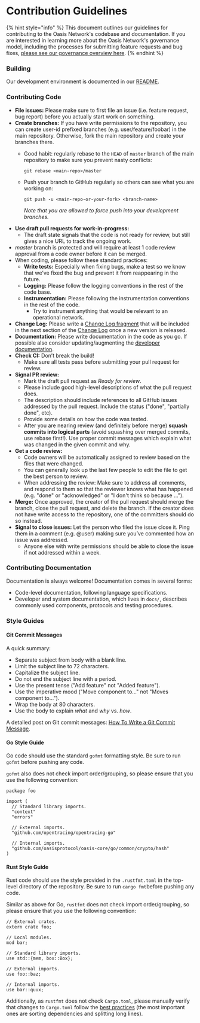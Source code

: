 # Contribution Guidelines

{% hint style="info" %}
This document outlines our guidelines for contributing to the Oasis Network's codebase and documentation. If you are interested in learning more about the Oasis Network's governance model, including the processes for submitting feature requests and bug fixes, [please see our governance overview here](https://docs.oasis.dev/operators/governance.html).
{% endhint %}

### Building

Our development environment is documented in our [README](https://github.com/oasisprotocol/oasis-core/blob/master/README.md).

### Contributing Code

* **File issues:** Please make sure to first file an issue \(i.e. feature request, bug report\) before you actually start work on something.
* **Create branches:** If you have write permissions to the repository, you can create user-id prefixed branches \(e.g. user/feature/foobar\) in the main repository. Otherwise, fork the main repository and create your branches there.
  * Good habit: regularly rebase to the `HEAD` of `master` branch of the main repository to make sure you prevent nasty conflicts:

    ```text
    git rebase <main-repo>/master
    ```

  * Push your branch to GitHub regularly so others can see what you are working on:

    ```text
    git push -u <main-repo-or-your-fork> <branch-name>
    ```

    _Note that you are allowed to force push into your development branches._
* **Use draft pull requests for work-in-progress:**
  * The draft state signals that the code is not ready for review, but still gives a nice URL to track the ongoing work.
* _master_ branch is protected and will require at least 1 code review approval from a code owner before it can be merged.
* When coding, please follow these standard practices:
  * **Write tests:** Especially when fixing bugs, make a test so we know that we’ve fixed the bug and prevent it from reappearing in the future.
  * **Logging:** Please follow the logging conventions in the rest of the code base.
  * **Instrumentation:** Please following the instrumentation conventions in the rest of the code.
    * Try to instrument anything that would be relevant to an operational network.
* **Change Log:** Please write a [Change Log fragment](https://github.com/oasisprotocol/old-docs/blob/0f46da8900d0d1f0ad7388c773845c1ee27a1cc8/src/operators/.changelog/README.md) that will be included in the next section of the [Change Log](https://github.com/oasisprotocol/old-docs/blob/0f46da8900d0d1f0ad7388c773845c1ee27a1cc8/src/operators/CHANGELOG.md) once a new version is released.
* **Documentation:** Please write documentation in the code as you go. If possible also consider updating/augmenting the [developer documentation](https://github.com/oasisprotocol/old-docs/blob/0f46da8900d0d1f0ad7388c773845c1ee27a1cc8/src/operators/docs/index.md).
* **Check CI:** Don’t break the build!
  * Make sure all tests pass before submitting your pull request for review.
* **Signal PR review:**
  * Mark the draft pull request as _Ready for review_.
  * Please include good high-level descriptions of what the pull request does.
  * The description should include references to all GitHub issues addressed by the pull request. Include the status \("done", "partially done", etc\).
  * Provide some details on how the code was tested.
  * After you are nearing review \(and definitely before merge\) **squash commits into logical parts** \(avoid squashing over merged commits, use rebase first!\). Use proper commit messages which explain what was changed in the given commit and why.
* **Get a code review:**
  * Code owners will be automatically assigned to review based on the files that were changed.
  * You can generally look up the last few people to edit the file to get the best person to review.
  * When addressing the review: Make sure to address all comments, and respond to them so that the reviewer knows what has happened \(e.g. "done" or "acknowledged" or "I don't think so because ..."\).
* **Merge:** Once approved, the creator of the pull request should merge the branch, close the pull request, and delete the branch. If the creator does not have write access to the repository, one of the committers should do so instead.
* **Signal to close issues:** Let the person who filed the issue close it. Ping them in a comment \(e.g. @user\) making sure you’ve commented how an issue was addressed.
  * Anyone else with write permissions should be able to close the issue if not addressed within a week.

### Contributing Documentation

Documentation is always welcome! Documentation comes in several forms:

* Code-level documentation, following language specifications.
* Developer and system documentation, which lives in `docs/`, describes commonly used components, protocols and testing procedures.

### Style Guides

#### Git Commit Messages

A quick summary:

* Separate subject from body with a blank line.
* Limit the subject line to 72 characters.
* Capitalize the subject line.
* Do not end the subject line with a period.
* Use the present tense \("Add feature" not "Added feature"\).
* Use the imperative mood \("Move component to..." not "Moves component to..."\).
* Wrap the body at 80 characters.
* Use the body to explain _what_ and _why_ vs. _how_.

A detailed post on Git commit messages: [How To Write a Git Commit Message](https://chris.beams.io/posts/git-commit/).

#### Go Style Guide

Go code should use the standard `gofmt` formatting style. Be sure to run `gofmt` before pushing any code.

`gofmt` also does not check import order/grouping, so please ensure that you use the following convention:

```text
package foo

import (
  // Standard library imports.
  "context"
  "errors"

  // External imports.
  "github.com/opentracing/opentracing-go"

  // Internal imports.
  "github.com/oasisprotocol/oasis-core/go/common/crypto/hash"
)
```

#### Rust Style Guide

Rust code should use the style provided in the `.rustfmt.toml` in the top-level directory of the repository. Be sure to run `cargo fmt`before pushing any code.

Similar as above for Go, `rustfmt` does not check import order/grouping, so please ensure that you use the following convention:

```text
// External crates.
extern crate foo;

// Local modules.
mod bar;

// Standard library imports.
use std::{mem, box::Box};

// External imports.
use foo::baz;

// Internal imports.
use bar::quux;
```

Additionally, as `rustfmt` does not check `Cargo.toml`, please manually verify that changes to `Cargo.toml` follow the [best practices](https://github.com/rust-lang-nursery/fmt-rfcs/blob/master/guide/cargo.md) \(the most important ones are sorting dependencies and splitting long lines\).

